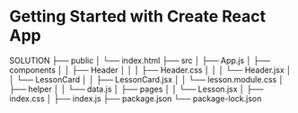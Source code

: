 # Getting Started with Create React App

SOLUTION
├── public
│ └── index.html
├── src
│ ├── App.js
│ ├── components
│ │ ├── Header
│ │ │ ├── Header.css
│ │ │ └── Header.jsx
│ │ └── LessonCard
│ │ ├── LessonCard.jsx
│ │ └── lesson.module.css
│ ├── helper
│ │ └── data.js
│ ├── pages
│ │ └── Lesson.jsx
│ ├── index.css
│ ├── index.js
├── package.json
└── package-lock.json
